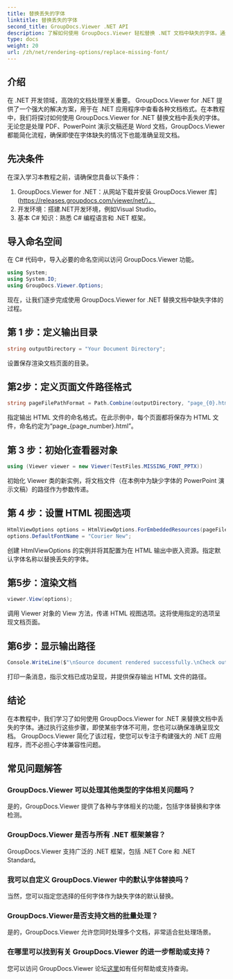 ```yaml
---
title: 替换丢失的字体
linktitle: 替换丢失的字体
second_title: GroupDocs.Viewer .NET API
description: 了解如何使用 GroupDocs.Viewer 轻松替换 .NET 文档中缺失的字体。通过简单的步骤确保准确的渲染。
type: docs
weight: 20
url: /zh/net/rendering-options/replace-missing-font/
---
```

## 介绍
在 .NET 开发领域，高效的文档处理至关重要。 GroupDocs.Viewer for .NET 提供了一个强大的解决方案，用于在 .NET 应用程序中查看各种文档格式。在本教程中，我们将探讨如何使用 GroupDocs.Viewer for .NET 替换文档中丢失的字体。无论您是处理 PDF、PowerPoint 演示文稿还是 Word 文档，GroupDocs.Viewer 都能简化流程，确保即使在字体缺失的情况下也能准确呈现文档。
## 先决条件
在深入学习本教程之前，请确保您具备以下条件：
1. GroupDocs.Viewer for .NET：从网站下载并安装 GroupDocs.Viewer 库](https://releases.groupdocs.com/viewer/net/）。
2. 开发环境：搭建.NET开发环境，例如Visual Studio。
3. 基本 C# 知识：熟悉 C# 编程语言和 .NET 框架。

## 导入命名空间
在 C# 代码中，导入必要的命名空间以访问 GroupDocs.Viewer 功能。

```csharp
using System;
using System.IO;
using GroupDocs.Viewer.Options;
```

现在，让我们逐步完成使用 GroupDocs.Viewer for .NET 替换文档中缺失字体的过程。
## 第 1 步：定义输出目录
```csharp
string outputDirectory = "Your Document Directory";
```
设置保存渲染文档页面的目录。
## 第2步：定义页面文件路径格式
```csharp
string pageFilePathFormat = Path.Combine(outputDirectory, "page_{0}.html");
```
指定输出 HTML 文件的命名格式。在此示例中，每个页面都将保存为 HTML 文件，命名约定为“page_{page_number}.html”。
## 第 3 步：初始化查看器对象
```csharp
using (Viewer viewer = new Viewer(TestFiles.MISSING_FONT_PPTX))
```
初始化 Viewer 类的新实例，将文档文件（在本例中为缺少字体的 PowerPoint 演示文稿）的路径作为参数传递。
## 第 4 步：设置 HTML 视图选项
```csharp
HtmlViewOptions options = HtmlViewOptions.ForEmbeddedResources(pageFilePathFormat);
options.DefaultFontName = "Courier New";
```
创建 HtmlViewOptions 的实例并将其配置为在 HTML 输出中嵌入资源。指定默认字体名称以替换丢失的字体。
## 第5步：渲染文档
```csharp
viewer.View(options);
```
调用 Viewer 对象的 View 方法，传递 HTML 视图选项。这将使用指定的选项呈现文档页面。
## 第6步：显示输出路径
```csharp
Console.WriteLine($"\nSource document rendered successfully.\nCheck output in {outputDirectory}.");
```
打印一条消息，指示文档已成功呈现，并提供保存输出 HTML 文件的路径。

## 结论
在本教程中，我们学习了如何使用 GroupDocs.Viewer for .NET 来替换文档中丢失的字体。通过执行这些步骤，即使某些字体不可用，您也可以确保准确呈现文档。 GroupDocs.Viewer 简化了该过程，使您可以专注于构建强大的 .NET 应用程序，而不必担心字体兼容性问题。
## 常见问题解答
### GroupDocs.Viewer 可以处理其他类型的字体相关问题吗？
是的，GroupDocs.Viewer 提供了各种与字体相关的功能，包括字体替换和字体检测。
### GroupDocs.Viewer 是否与所有 .NET 框架兼容？
GroupDocs.Viewer 支持广泛的 .NET 框架，包括 .NET Core 和 .NET Standard。
### 我可以自定义 GroupDocs.Viewer 中的默认字体替换吗？
当然，您可以指定您选择的任何字体作为缺失字体的默认替换。
### GroupDocs.Viewer是否支持文档的批量处理？
是的，GroupDocs.Viewer 允许您同时处理多个文档，非常适合批处理场景。
### 在哪里可以找到有关 GroupDocs.Viewer 的进一步帮助或支持？
您可以访问 GroupDocs.Viewer 论坛[这里](https://forum.groupdocs.com/c/viewer/9)如有任何帮助或支持查询。